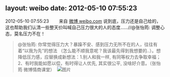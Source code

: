 layout: weibo
date: 2012-05-10 07:55:23
---
<meta name="referrer" content="no-referrer" />

2012-05-10 07:55:23  &nbsp;&nbsp;&nbsp;&nbsp;&nbsp;&nbsp; 来自 <a href="http://weibo.com/" rel="nofollow">微博 weibo.com</a>
说到底，压力还是自己给的，这也帮助我们认清一些整天价叫喊自己压力很大的人的态度……//@张怡筠: 调整心态，莫名压力不在！
>  @张怡筠: 你常觉得压力大？暴躁不安、感到压力无所不在的人，往往有着“以我为先”的想法 （怎么能不顺我意呢？我该最先得到我想要的..）。想降低压力感，应替换成新想法：1.别人和我一样, 有同等权力去争取幸福；2、有时我能如愿以偿，有时得让人优先, 其实很公平, 没啥好介意。（张怡筠 微博情商课堂） ​​​
>  ![图片](https://ww2.sinaimg.cn/large/4a821d11jw6dfg6hkze4xj.jpg)
